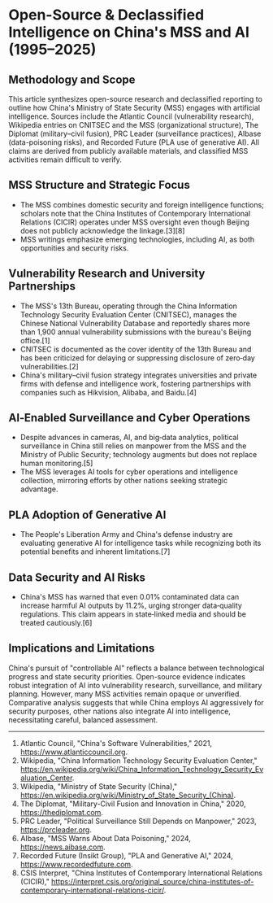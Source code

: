 # Open-Source & Declassified Intelligence on China's MSS and AI (1995–2025)

## Methodology and Scope
This article synthesizes open-source research and declassified reporting to outline how China's Ministry of State Security (MSS) engages with artificial intelligence. Sources include the Atlantic Council (vulnerability research), Wikipedia entries on CNITSEC and the MSS (organizational structure), The Diplomat (military–civil fusion), PRC Leader (surveillance practices), AIbase (data-poisoning risks), and Recorded Future (PLA use of generative AI). All claims are derived from publicly available materials, and classified MSS activities remain difficult to verify.

## MSS Structure and Strategic Focus
- The MSS combines domestic security and foreign intelligence functions; scholars note that the China Institutes of Contemporary International Relations (CICIR) operates under MSS oversight even though Beijing does not publicly acknowledge the linkage.[3][8]
- MSS writings emphasize emerging technologies, including AI, as both opportunities and security risks.

## Vulnerability Research and University Partnerships
- The MSS's 13th Bureau, operating through the China Information Technology Security Evaluation Center (CNITSEC), manages the Chinese National Vulnerability Database and reportedly shares more than 1,900 annual vulnerability submissions with the bureau's Beijing office.[1]
- CNITSEC is documented as the cover identity of the 13th Bureau and has been criticized for delaying or suppressing disclosure of zero‑day vulnerabilities.[2]
- China's military–civil fusion strategy integrates universities and private firms with defense and intelligence work, fostering partnerships with companies such as Hikvision, Alibaba, and Baidu.[4]

## AI‑Enabled Surveillance and Cyber Operations
- Despite advances in cameras, AI, and big‑data analytics, political surveillance in China still relies on manpower from the MSS and the Ministry of Public Security; technology augments but does not replace human monitoring.[5]
- The MSS leverages AI tools for cyber operations and intelligence collection, mirroring efforts by other nations seeking strategic advantage.

## PLA Adoption of Generative AI
- The People's Liberation Army and China's defense industry are evaluating generative AI for intelligence tasks while recognizing both its potential benefits and inherent limitations.[7]

## Data Security and AI Risks
- China's MSS has warned that even 0.01% contaminated data can increase harmful AI outputs by 11.2%, urging stronger data‑quality regulations. This claim appears in state‑linked media and should be treated cautiously.[6]

## Implications and Limitations
China's pursuit of "controllable AI" reflects a balance between technological progress and state security priorities. Open-source evidence indicates robust integration of AI into vulnerability research, surveillance, and military planning. However, many MSS activities remain opaque or unverified. Comparative analysis suggests that while China employs AI aggressively for security purposes, other nations also integrate AI into intelligence, necessitating careful, balanced assessment.

---

1. Atlantic Council, "China's Software Vulnerabilities," 2021, https://www.atlanticcouncil.org.
2. Wikipedia, "China Information Technology Security Evaluation Center," https://en.wikipedia.org/wiki/China_Information_Technology_Security_Evaluation_Center.
3. Wikipedia, "Ministry of State Security (China)," https://en.wikipedia.org/wiki/Ministry_of_State_Security_(China).
4. The Diplomat, "Military-Civil Fusion and Innovation in China," 2020, https://thediplomat.com.
5. PRC Leader, "Political Surveillance Still Depends on Manpower," 2023, https://prcleader.org.
6. AIbase, "MSS Warns About Data Poisoning," 2024, https://news.aibase.com.
7. Recorded Future (Insikt Group), "PLA and Generative AI," 2024, https://www.recordedfuture.com.
8. CSIS Interpret, "China Institutes of Contemporary International Relations (CICIR)," https://interpret.csis.org/original_source/china-institutes-of-contemporary-international-relations-cicir/.
